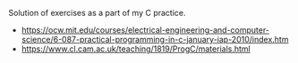 Solution of exercises as a part of my C practice.

- https://ocw.mit.edu/courses/electrical-engineering-and-computer-science/6-087-practical-programming-in-c-january-iap-2010/index.htm
- https://www.cl.cam.ac.uk/teaching/1819/ProgC/materials.html

